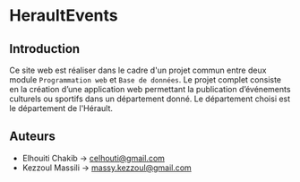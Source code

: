 # HeraultEvents

## Introduction

Ce site web est réaliser dans le cadre d'un projet commun entre deux module `Programmation web` et `Base de données`.
Le projet complet consiste en la création d’une application web permettant la publication d’événements culturels ou sportifs dans un département donné.
Le département choisi est le département de l'Hérault.

## Auteurs

- Elhouiti Chakib -> celhouti@gmail.com
- Kezzoul Massili -> massy.kezzoul@gmail.com
